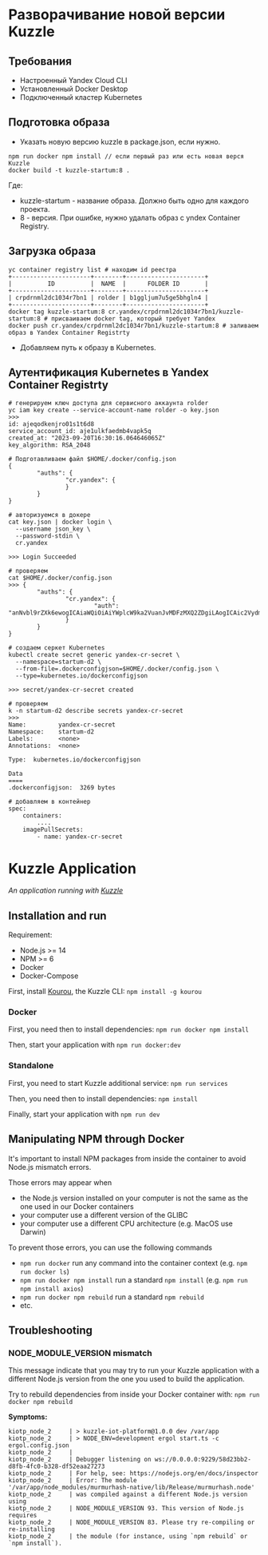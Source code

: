 # Разворачивание новой версии Kuzzle
## Требования
* Настроенный Yandex Cloud CLI
* Установленный Docker Desktop
* Подключенный кластер Kubernetes
## Подготовка образа
* Указать новую версию kuzzle в package.json, если нужно.
```
npm run docker npm install // если первый раз или есть новая верся Kuzzle
docker build -t kuzzle-startum:8 .
```
Где: 
* kuzzle-startum - название образа. Должно быть одно для каждого проекта.
* 8 - версия. При ошибке, нужно удалать образ с yndex Container Registry.
## Загрузка образа
```
yc container registry list # находим id реестра
+----------------------+--------+----------------------+
|          ID          |  NAME  |      FOLDER ID       |
+----------------------+--------+----------------------+
| crpdrnml2dc1034r7bn1 | rolder | b1ggljum7u5ge5bhgln4 |
+----------------------+--------+----------------------+
docker tag kuzzle-startum:8 cr.yandex/crpdrnml2dc1034r7bn1/kuzzle-startum:8 # присваиваем docker tag, который требует Yandex
docker push cr.yandex/crpdrnml2dc1034r7bn1/kuzzle-startum:8 # заливаем образ в Yandex Container Registrty
```
* Добавляем путь к образу в Kubernetes.
## Аутентификация Kubernetes в Yandex Container Registrty
```
# генерируем ключ доступа для сервисного аккаунта rolder
yc iam key create --service-account-name rolder -o key.json
>>>
id: ajeqodkenjro01s1t6d8
service_account_id: aje1ulkfaedmb4vapk5q
created_at: "2023-09-20T16:30:16.064646065Z"
key_algorithm: RSA_2048

# Подготавливаем файл $HOME/.docker/config.json
{
        "auths": {
                "cr.yandex": {                        
                }
        }
}

# авторизуемся в докере
cat key.json | docker login \
  --username json_key \
  --password-stdin \
  cr.yandex

>>> Login Succeeded

# проверяем
cat $HOME/.docker/config.json
>>> {
        "auths": {
                "cr.yandex": {
                        "auth": "anNvbl9rZXk6ewogICAiaWQiOiAiYWplcW9ka2VuanJvMDFzMXQ2ZDgiLAogICAic2VydmljZV9hY2NvdW50X2lkIjogImFqZTF1bGtmYWVkbWI0dmFwazVxIiwKICAgImNyZWF0ZWRfYXQiOiAiMjAyMy0wOS0yMFQxNjozMDoxN$
                }
        }
}

# создаем серкет Kubernetes
kubectl create secret generic yandex-cr-secret \  
  --namespace=startum-d2 \
  --from-file=.dockerconfigjson=$HOME/.docker/config.json \
  --type=kubernetes.io/dockerconfigjson

>>> secret/yandex-cr-secret created

# проверяем
k -n startum-d2 describe secrets yandex-cr-secret
>>>
Name:         yandex-cr-secret
Namespace:    startum-d2
Labels:       <none>
Annotations:  <none>

Type:  kubernetes.io/dockerconfigjson

Data
====
.dockerconfigjson:  3269 bytes

# добавляем в контейнер
spec:      
    containers:
        ....
    imagePullSecrets:
        - name: yandex-cr-secret
```

# Kuzzle Application

_An application running with [Kuzzle](https://github.com/kuzzleio/kuzzle)_

## Installation and run

Requirement:
 - Node.js >= 14
 - NPM >= 6
 - Docker
 - Docker-Compose

First, install [Kourou](https://github.com/kuzzleio/kourou), the Kuzzle CLI: `npm install -g kourou`

### Docker

First, you need then to install dependencies: `npm run docker npm install`

Then, start your application with `npm run docker:dev`

### Standalone

First, you need to start Kuzzle additional service: `npm run services`

Then, you need then to install dependencies: `npm install`

Finally, start your application with `npm run dev`

## Manipulating NPM through Docker

It's important to install NPM packages from inside the container to avoid Node.js mismatch errors.

Those errors may appear when
 - the Node.js version installed on your computer is not the same as the one used in our Docker containers
 - your computer use a different version of the GLIBC
 - your computer use a different CPU architecture (e.g. MacOS use Darwin)

To prevent those errors, you can use the following commands
 - `npm run docker` run any command into the container context (e.g. `npm run docker ls`)
 - `npm run docker npm install` run a standard `npm install` (e.g. `npm run npm install axios`)
 - `npm run docker npm rebuild` run a standard `npm rebuild`
 - etc.

## Troubleshooting

### NODE_MODULE_VERSION mismatch

This message indicate that you may try to run your Kuzzle application with a different Node.js version from the one you used to build the application.

Try to rebuild dependencies from inside your Docker container with: `npm run docker npm rebuild`

**Symptoms:**
```
kiotp_node_2     | > kuzzle-iot-platform@1.0.0 dev /var/app
kiotp_node_2     | > NODE_ENV=development ergol start.ts -c ergol.config.json
kiotp_node_2     |
kiotp_node_2     | Debugger listening on ws://0.0.0.0:9229/58d23bb2-d8fb-4fc0-b328-df52eaa27273
kiotp_node_2     | For help, see: https://nodejs.org/en/docs/inspector
kiotp_node_2     | Error: The module '/var/app/node_modules/murmurhash-native/lib/Release/murmurhash.node'
kiotp_node_2     | was compiled against a different Node.js version using
kiotp_node_2     | NODE_MODULE_VERSION 93. This version of Node.js requires
kiotp_node_2     | NODE_MODULE_VERSION 83. Please try re-compiling or re-installing
kiotp_node_2     | the module (for instance, using `npm rebuild` or `npm install`).
```
